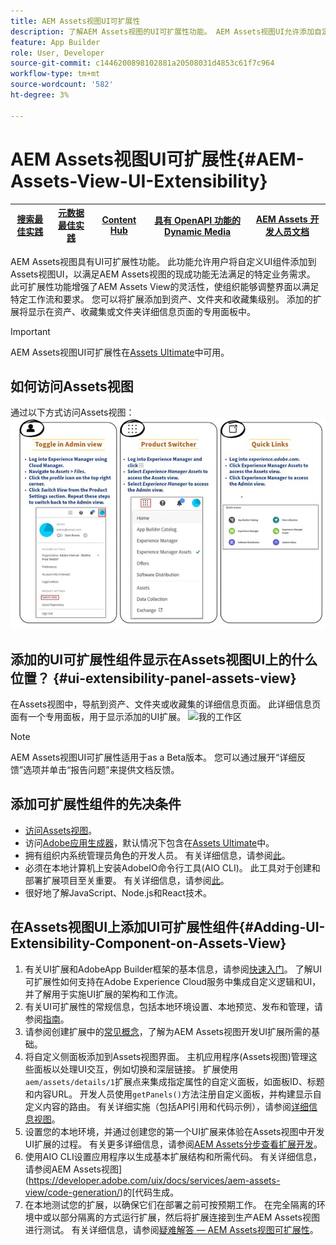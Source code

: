 ```yaml
---
title: AEM Assets视图UI可扩展性
description: 了解AEM Assets视图的UI可扩展性功能。 AEM Assets视图UI允许添加自定义UI组件以满足特定业务需求。
feature: App Builder
role: User, Developer
source-git-commit: c1446200898102881a20508031d4853c61f7c964
workflow-type: tm+mt
source-wordcount: '582'
ht-degree: 3%

---
```


# AEM Assets视图UI可扩展性{#AEM-Assets-View-UI-Extensibility}

| [搜索最佳实践](/help/assets/search-best-practices.md) | [元数据最佳实践](/help/assets/metadata-best-practices.md) | [Content Hub](/help/assets/product-overview.md) | [具有 OpenAPI 功能的 Dynamic Media](/help/assets/dynamic-media-open-apis-overview.md) | [AEM Assets 开发人员文档](https://developer.adobe.com/experience-cloud/experience-manager-apis/) |
| ------------- | --------------------------- |---------|----|-----|

AEM Assets视图具有UI可扩展性功能。 此功能允许用户将自定义UI组件添加到Assets视图UI，以满足AEM Assets视图的现成功能无法满足的特定业务需求。 此可扩展性功能增强了AEM Assets View的灵活性，使组织能够调整界面以满足特定工作流和要求。
您可以将扩展添加到资产、文件夹和收藏集级别。 添加的扩展将显示在资产、收藏集或文件夹详细信息页面的专用面板中。

>[!IMPORTANT]
> AEM Assets视图UI可扩展性在[Assets Ultimate](/help/assets/assets-ultimate-overview.md)中可用。

## <a id="1"></a>如何访问Assets视图

通过以下方式访问Assets视图：
![access-assets-view-ui](/help/assets/assets/access-assets-view.jpg)

## 添加的UI可扩展性组件显示在Assets视图UI上的什么位置？ {#ui-extensibility-panel-assets-view}

在Assets视图中，导航到资产、文件夹或收藏集的详细信息页面。 此详细信息页面有一个专用面板，用于显示添加的UI扩展。
![我的工作区](/help/assets/assets/my-workspace-assets-view3.png)

>[!NOTE]
>
> AEM Assets视图UI可扩展性适用于as a Beta版本。 您可以通过展开“详细反馈”选项并单击“报告问题”来提供文档反馈。

## 添加可扩展性组件的先决条件

* [访问Assets视图](#1)。
* 访问[Adobe应用生成器](https://developer.adobe.com/app-builder/docs/overview/)，默认情况下包含在[Assets Ultimate](/help/assets/assets-ultimate-overview.md)中。
* 拥有组织内系统管理员角色的开发人员。 有关详细信息，请参阅[此](https://developer.adobe.com/uix/docs/guides/get-access/)。
* 必须在本地计算机上安装AdobeIO命令行工具(AIO CLI)。 此工具对于创建和部署扩展项目至关重要。 有关详细信息，请参阅[此](https://developer.adobe.com/app-builder/docs/getting_started/#local-environment-set-up)。
* 很好地了解JavaScript、Node.js和React技术。

## 在Assets视图UI上添加UI可扩展性组件{#Adding-UI-Extensibility-Component-on-Assets-View}

1. 有关UI扩展和AdobeApp Builder框架的基本信息，请参阅[快速入门](https://developer.adobe.com/uix/docs/getting-started/)。 了解UI可扩展性如何支持在Adobe Experience Cloud服务中集成自定义逻辑和UI，并了解用于实施UI扩展的架构和工作流。
1. 有关UI可扩展性的常规信息，包括本地环境设置、本地预览、发布和管理，请参阅[指南](https://developer.adobe.com/uix/docs/guides/)。
1. 请参阅创建扩展中的[常见概念](https://developer.adobe.com/uix/docs/services/aem-assets-view/api/commons/)，了解为AEM Assets视图开发UI扩展所需的基础。
1. 将自定义侧面板添加到Assets视图界面。 主机应用程序(Assets视图)管理这些面板以处理UI交互，例如切换和深层链接。 扩展使用`aem/assets/details/1`扩展点来集成指定属性的自定义面板，如面板ID、标题和内容URL。 开发人员使用`getPanels()`方法注册自定义面板，并构建显示自定义内容的路由。 有关详细实施（包括API引用和代码示例），请参阅[详细信息视图](https://developer.adobe.com/uix/docs/services/aem-assets-view/api/details-view/)。
1. 设置您的本地环境，并通过创建您的第一个UI扩展来体验在Assets视图中开发UI扩展的过程。 有关更多详细信息，请参阅[AEM Assets分步查看扩展开发](https://developer.adobe.com/uix/docs/services/aem-assets-view/extension-development/)。
1. 使用AIO CLI设置应用程序以生成基本扩展结构和所需代码。 有关详细信息，请参阅AEM Assets视图](https://developer.adobe.com/uix/docs/services/aem-assets-view/code-generation/)的[代码生成。
1. 在本地测试您的扩展，以确保它们在部署之前可按预期工作。 在完全隔离的环境中或以部分隔离的方式运行扩展，然后将扩展连接到生产AEM Assets视图进行测试。 有关详细信息，请参阅[疑难解答 — AEM Assets视图可扩展性](https://developer.adobe.com/uix/docs/services/aem-assets-view/debug/)。


